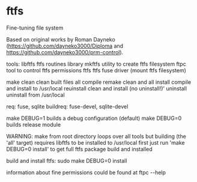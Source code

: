 # ftfs
Fine-tuning file system

Based on original works by Roman Dayneko (https://github.com/dayneko3000/Diploma and https://github.com/dayneko3000/prm-control).

tools:
    libftfs	ftfs routines library
    mkftfs	utility to create ftfs filesystem
    ftpc	tool to control ftfs permissions
    ftfs	ftfs fuse driver (mount ftfs filesystem)

make
    clean 	clean built files
    all		compile
    remake	clean and all
    install	compile and install to /usr/local
    reuinstall	clean and install (no uninstall!)'
    uninstall	uninstall from /usr/local
    
req:		fuse, sqlite
buildreq:	fuse-devel, sqlite-devel


make DEBUG=1 builds a debug configuration (default)
make DEBUG=0 builds release module
    
WARNING: make from root directory loops over all tools but building (the 'all' target) requires libftfs to be installed to /usr/local first
         just run 'make DEBUG=0 install' to get full ftfs package build and installed

build and install ftfs: 
    sudo make DEBUG=0 install

information about fine permissions could be found at
    ftpc --help

